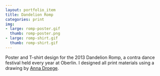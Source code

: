 ```yaml
---
layout: portfolio_item
title: Dandelion Romp
categories: print
img: 
- large: romp-poster.gif
  thumb: romp-poster.png
- large: romp-shirt.gif
  thumb: romp-shirt.gif
---
```


Poster and T-shirt design for the 2013 Dandelion Romp, a contra dance festival held every year at Oberlin. I designed all print materials using a drawing by [Anna Droege](http://annadroege.tumblr.com/).
